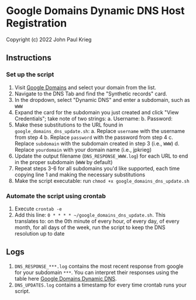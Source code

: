 # Google Domains Dynamic DNS Host Registration

Copyright (c) 2022 John Paul Krieg

## Instructions
### Set up the script
1. Visit [Google Domains](Domains.Google.Com) and select your domain from the list.
2. Navigate to the DNS Tab and find the "Synthetic records" card.
3. In the dropdown, select "Dynamic DNS" and enter a subdomain, such as `WWW`
4. Expand the card for the subdomain you just created and click "View Credentials"; take note of two strings:
	a. Username:
	b. Password:
5. Make these substitutions to the URL found in `google_domains_dns_update.sh`:
	a. Replace `username` with the username from step 4
	b. Replace `password` with the password from step 4
	c. Replace `subdomain` with the subdomain created in step 3 (i.e., `WWW`)
	d. Replace `yourdomain` with your domain name (i.e., jpkrieg)
6. Update the output filename (`DNS_RESPONSE_WWW.log`) for each URL to end in the proper subdomain (`WWW` by default)
7. Repeat steps 3-6 for all subdomains you'd like supported, each time copying line 1 and making the necessary substitutions
8. Make the script executable: run `chmod +x google_domains_dns_update.sh`
### Automate the script using crontab
1. Execute `crontab -e`
2. Add this line: `0 * * * * ~/google_domains_dns_update.sh`. This translates to: on the 0th minute of every hour, of every day, of every month, for all days of the week, run the script to keep the DNS resolution up to date
## Logs
1. `DNS_RESPONSE_***.log` contains the most recent response from google for your subdomain `***`. You can interpret their responses using the table here [Google Domains Dynamic DNS](https://support.google.com/domains/answer/6147083?hl=en&ref_topic=9018335#zippy=%2Cusing-the-api-to-update-your-dynamic-dns-record).
2. `DNS_UPDATES.log` contains a timestamp for every time crontab runs your script.

